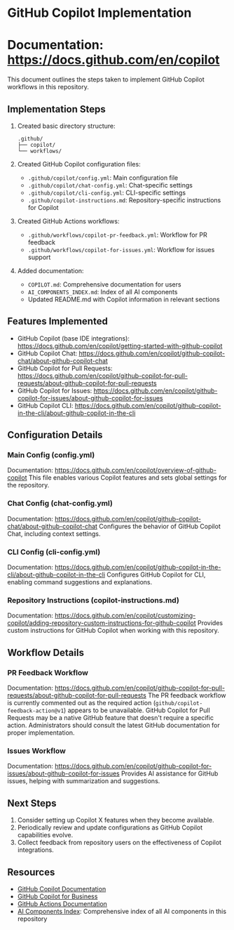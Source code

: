 # GitHub Copilot Implementation
# Documentation: https://docs.github.com/en/copilot

This document outlines the steps taken to implement GitHub Copilot workflows in this repository.

## Implementation Steps

1. Created basic directory structure:
   ```
   .github/
   ├── copilot/
   └── workflows/
   ```

2. Created GitHub Copilot configuration files:
   - `.github/copilot/config.yml`: Main configuration file
   - `.github/copilot/chat-config.yml`: Chat-specific settings
   - `.github/copilot/cli-config.yml`: CLI-specific settings
   - `.github/copilot-instructions.md`: Repository-specific instructions for Copilot

3. Created GitHub Actions workflows:
   - `.github/workflows/copilot-pr-feedback.yml`: Workflow for PR feedback
   - `.github/workflows/copilot-for-issues.yml`: Workflow for issues support

4. Added documentation:
   - `COPILOT.md`: Comprehensive documentation for users
   - `AI_COMPONENTS_INDEX.md`: Index of all AI components
   - Updated README.md with Copilot information in relevant sections

## Features Implemented

- GitHub Copilot (base IDE integrations): https://docs.github.com/en/copilot/getting-started-with-github-copilot
- GitHub Copilot Chat: https://docs.github.com/en/copilot/github-copilot-chat/about-github-copilot-chat
- GitHub Copilot for Pull Requests: https://docs.github.com/en/copilot/github-copilot-for-pull-requests/about-github-copilot-for-pull-requests
- GitHub Copilot for Issues: https://docs.github.com/en/copilot/github-copilot-for-issues/about-github-copilot-for-issues
- GitHub Copilot CLI: https://docs.github.com/en/copilot/github-copilot-in-the-cli/about-github-copilot-in-the-cli

## Configuration Details

### Main Config (config.yml)
Documentation: https://docs.github.com/en/copilot/overview-of-github-copilot
This file enables various Copilot features and sets global settings for the repository.

### Chat Config (chat-config.yml)
Documentation: https://docs.github.com/en/copilot/github-copilot-chat/about-github-copilot-chat
Configures the behavior of GitHub Copilot Chat, including context settings.

### CLI Config (cli-config.yml)
Documentation: https://docs.github.com/en/copilot/github-copilot-in-the-cli/about-github-copilot-in-the-cli
Configures GitHub Copilot for CLI, enabling command suggestions and explanations.

### Repository Instructions (copilot-instructions.md)
Documentation: https://docs.github.com/en/copilot/customizing-copilot/adding-repository-custom-instructions-for-github-copilot
Provides custom instructions for GitHub Copilot when working with this repository.

## Workflow Details

### PR Feedback Workflow
Documentation: https://docs.github.com/en/copilot/github-copilot-for-pull-requests/about-github-copilot-for-pull-requests
The PR feedback workflow is currently commented out as the required action (`github/copilot-feedback-action@v1`) appears to be unavailable. GitHub Copilot for Pull Requests may be a native GitHub feature that doesn't require a specific action. Administrators should consult the latest GitHub documentation for proper implementation.

### Issues Workflow
Documentation: https://docs.github.com/en/copilot/github-copilot-for-issues/about-github-copilot-for-issues
Provides AI assistance for GitHub issues, helping with summarization and suggestions.

## Next Steps

1. Consider setting up Copilot X features when they become available.
2. Periodically review and update configurations as GitHub Copilot capabilities evolve.
3. Collect feedback from repository users on the effectiveness of Copilot integrations.

## Resources

- [GitHub Copilot Documentation](https://docs.github.com/en/copilot)
- [GitHub Copilot for Business](https://docs.github.com/en/copilot/github-copilot-for-business/overview-of-github-copilot-for-business)
- [GitHub Actions Documentation](https://docs.github.com/en/actions)
- [AI Components Index](../AI_COMPONENTS_INDEX.md): Comprehensive index of all AI components in this repository